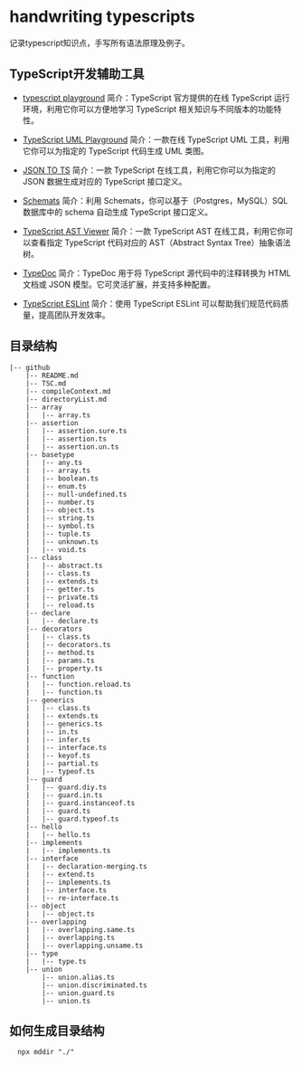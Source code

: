 # handwriting typescripts
  记录typescript知识点，手写所有语法原理及例子。

## TypeScript开发辅助工具

- [typescript playground](https://www.typescriptlang.org/play/) 简介：TypeScript 官方提供的在线 TypeScript 运行环境，利用它你可以方便地学习 TypeScript 相关知识与不同版本的功能特性。

- [TypeScript UML Playground](tsuml-demo.firebaseapp.com/) 简介：一款在线 TypeScript UML 工具，利用它你可以为指定的 TypeScript 代码生成 UML 类图。
- [JSON TO TS](www.jsontots.com/) 简介：一款 TypeScript 在线工具，利用它你可以为指定的 JSON 数据生成对应的 TypeScript 接口定义。
- [Schemats](https://github.com/SweetIQ/schemats) 简介：利用 Schemats，你可以基于（Postgres，MySQL）SQL 数据库中的 schema 自动生成 TypeScript 接口定义。
- [TypeScript AST Viewer](ts-ast-viewer.com/) 简介：一款 TypeScript AST 在线工具，利用它你可以查看指定 TypeScript 代码对应的 AST（Abstract Syntax Tree）抽象语法树。
- [TypeDoc](typedoc.org/) 简介：TypeDoc 用于将 TypeScript 源代码中的注释转换为 HTML 文档或 JSON 模型。它可灵活扩展，并支持多种配置。
- [TypeScript ESLint](typescript-eslint.io/) 简介：使用 TypeScript ESLint 可以帮助我们规范代码质量，提高团队开发效率。
  
## 目录结构
```
|-- github
    |-- README.md
    |-- TSC.md
    |-- compileContext.md
    |-- directoryList.md
    |-- array
    |   |-- array.ts
    |-- assertion
    |   |-- assertion.sure.ts
    |   |-- assertion.ts
    |   |-- assertion.un.ts
    |-- basetype
    |   |-- any.ts
    |   |-- array.ts
    |   |-- boolean.ts
    |   |-- enum.ts
    |   |-- null-undefined.ts
    |   |-- number.ts
    |   |-- object.ts
    |   |-- string.ts
    |   |-- symbol.ts
    |   |-- tuple.ts
    |   |-- unknown.ts
    |   |-- void.ts
    |-- class
    |   |-- abstract.ts
    |   |-- class.ts
    |   |-- extends.ts
    |   |-- getter.ts
    |   |-- private.ts
    |   |-- reload.ts
    |-- declare
    |   |-- declare.ts
    |-- decorators
    |   |-- class.ts
    |   |-- decorators.ts
    |   |-- method.ts
    |   |-- params.ts
    |   |-- property.ts
    |-- function
    |   |-- function.reload.ts
    |   |-- function.ts
    |-- generics
    |   |-- class.ts
    |   |-- extends.ts
    |   |-- generics.ts
    |   |-- in.ts
    |   |-- infer.ts
    |   |-- interface.ts
    |   |-- keyof.ts
    |   |-- partial.ts
    |   |-- typeof.ts
    |-- guard
    |   |-- guard.diy.ts
    |   |-- guard.in.ts
    |   |-- guard.instanceof.ts
    |   |-- guard.ts
    |   |-- guard.typeof.ts
    |-- hello
    |   |-- hello.ts
    |-- implements
    |   |-- implements.ts
    |-- interface
    |   |-- declaration-merging.ts
    |   |-- extend.ts
    |   |-- implements.ts
    |   |-- interface.ts
    |   |-- re-interface.ts
    |-- object
    |   |-- object.ts
    |-- overlapping
    |   |-- overlapping.same.ts
    |   |-- overlapping.ts
    |   |-- overlapping.unsame.ts
    |-- type
    |   |-- type.ts
    |-- union
        |-- union.alias.ts
        |-- union.discriminated.ts
        |-- union.guard.ts
        |-- union.ts

```
## 如何生成目录结构

```shell
  npx mddir "./"
```